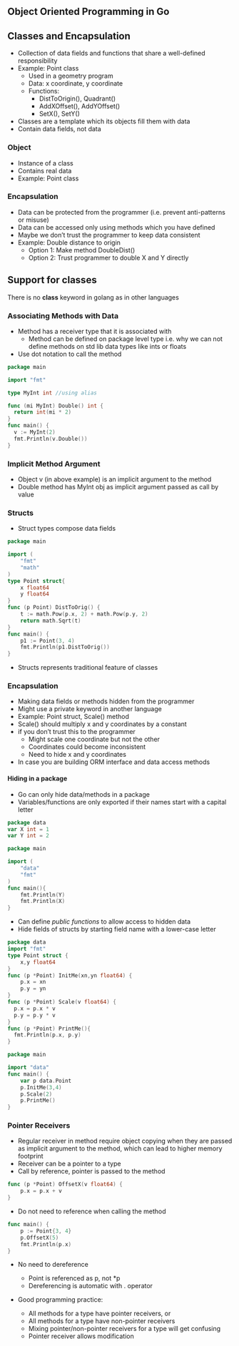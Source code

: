 Object Oriented Programming in Go
---------------------------------

## Classes and Encapsulation

- Collection of data fields and functions that share a well-defined responsibility
- Example: Point class
  - Used in a geometry program
  - Data: x coordinate, y coordinate
  - Functions:
    - DistToOrigin(), Quadrant()
    - AddXOffset(), AddYOffset()
    - SetX(), SetY()
- Classes are a template which its objects fill them with data
- Contain data fields, not data

### Object

- Instance of a class
- Contains real data
- Example: Point class

### Encapsulation

- Data can be protected from the programmer (i.e. prevent anti-patterns or misuse)
- Data can be accessed only using methods which you have defined
- Maybe we don’t trust the programmer to keep data consistent
- Example: Double distance to origin
    - Option 1: Make method DoubleDist()
    - Option 2: Trust programmer to double X and Y directly

## Support for classes

There is no **class** keyword in golang as in other languages

### Associating Methods with Data

- Method has a receiver type that it is associated with
  - Method can be defined on package level type i.e. why we can not define
    methods on std lib data types like ints or floats
- Use dot notation to call the method

```go
package main

import "fmt"

type MyInt int //using alias

func (mi MyInt) Double() int {
  return int(mi * 2)
}
func main() {
  v := MyInt(2)
  fmt.Println(v.Double())
}
```

### Implicit Method Argument

- Object v (in above example) is an implicit argument to the method
- Double method has MyInt obj as implicit argument passed as call by value

### Structs

- Struct types compose data fields
```go
package main

import (
	"fmt"
	"math"
)
type Point struct{
	x float64
	y float64
}
func (p Point) DistToOrig() {
    t := math.Pow(p.x, 2) + math.Pow(p.y, 2)
    return math.Sqrt(t)
}
func main() {
    p1 := Point(3, 4)
    fmt.Println(p1.DistToOrig())
}
```
- Structs represents traditional feature of classes

### Encapsulation

- Making data fields or methods hidden from the programmer
- Might use a private keyword in another language
- Example: Point struct, Scale() method
- Scale() should multiply x and y coordinates by a constant
- if you don’t trust this to the programmer
  - Might scale one coordinate but not the other
  - Coordinates could become inconsistent
  - Need to hide x and y coordinates
- In case you are building ORM interface and data access methods

#### Hiding in a package

- Go can only hide data/methods in a package
- Variables/functions are only exported if their names start with a capital letter

```go
package data
var X int = 1
var Y int = 2
```
```go
package main

import (
	"data"
	"fmt"
)
func main(){
	fmt.Println(Y)
	fmt.Println(X)
}
```

- Can define *public functions* to allow access to hidden data
- Hide fields of structs by starting field name with a lower-case letter

```go
package data
import "fmt"
type Point struct {
	x,y float64
}
func (p *Point) InitMe(xn,yn float64) {
	p.x = xn
	p.y = yn
}
func (p *Point) Scale(v float64) {
  p.x = p.x * v
  p.y = p.y * v
}
func (p *Point) PrintMe(){
  fmt.Println(p.x, p.y)
}
```
```go
package main

import "data"
func main() {   
	var p data.Point
	p.InitMe(3,4)
	p.Scale(2)
	p.PrintMe()
}
```

### Pointer Receivers

- Regular receiver in method require object copying when they are passed 
  as implicit argument to the method, which can lead to higher memory footprint
- Receiver can be a pointer to a type
- Call by reference, pointer is passed to the method
```go
func (p *Point) OffsetX(v float64) {
	p.x = p.x + v
}
```
- Do not need to reference when calling the method
```go
func main() {
	p := Point{3, 4}
	p.OffsetX(5)
	fmt.Println(p.x)
}
```
- No need to dereference
  - Point is referenced as p, not *p
  - Dereferencing is automatic with . operator

- Good programming practice:
  - All methods for a type have pointer receivers, or
  - All methods for a type have non-pointer receivers
  - Mixing pointer/non-pointer receivers for a type will get confusing
  - Pointer receiver allows modification
